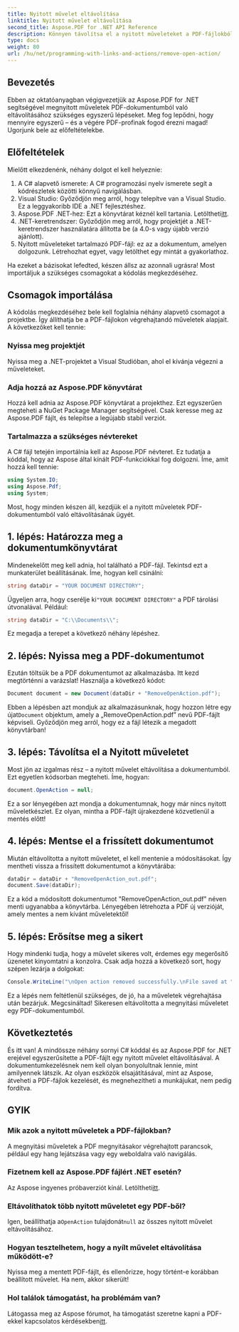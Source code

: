 ```yaml
---
title: Nyitott művelet eltávolítása
linktitle: Nyitott művelet eltávolítása
second_title: Aspose.PDF for .NET API Reference
description: Könnyen távolítsa el a nyitott műveleteket a PDF-fájlokból az Aspose.PDF for .NET segítségével! Egy egyszerű oktatóanyag lépésről lépésre útmutatásokkal a hatékony PDF-kezeléshez.
type: docs
weight: 80
url: /hu/net/programming-with-links-and-actions/remove-open-action/
---
```

## Bevezetés

Ebben az oktatóanyagban végigvezetjük az Aspose.PDF for .NET segítségével megnyitott műveletek PDF-dokumentumból való eltávolításához szükséges egyszerű lépéseket. Meg fog lepődni, hogy mennyire egyszerű – és a végére PDF-profinak fogod érezni magad! Ugorjunk bele az előfeltételekbe.

## Előfeltételek

Mielőtt elkezdenénk, néhány dolgot el kell helyeznie:

1. A C# alapvető ismerete: A C# programozási nyelv ismerete segít a kódrészletek közötti könnyű navigálásban.
2. Visual Studio: Győződjön meg arról, hogy telepítve van a Visual Studio. Ez a leggyakoribb IDE a .NET fejlesztéshez.
3.  Aspose.PDF .NET-hez: Ezt a könyvtárat kéznél kell tartania. Letöltheti[itt](https://releases.aspose.com/pdf/net/). 
4. .NET-keretrendszer: Győződjön meg arról, hogy projektjét a .NET-keretrendszer használatára állította be (a 4.0-s vagy újabb verzió ajánlott).
5. Nyitott műveleteket tartalmazó PDF-fájl: ez az a dokumentum, amelyen dolgozunk. Létrehozhat egyet, vagy letölthet egy mintát a gyakorlathoz.

Ha ezeket a bázisokat lefedted, készen állsz az azonnali ugrásra! Most importáljuk a szükséges csomagokat a kódolás megkezdéséhez.

## Csomagok importálása

A kódolás megkezdéséhez bele kell foglalnia néhány alapvető csomagot a projektbe. Így állíthatja be a PDF-fájlokon végrehajtandó műveletek alapjait. A következőket kell tennie:

### Nyissa meg projektjét

Nyissa meg a .NET-projektet a Visual Studióban, ahol el kívánja végezni a műveleteket.

### Adja hozzá az Aspose.PDF könyvtárat

Hozzá kell adnia az Aspose.PDF könyvtárat a projekthez. Ezt egyszerűen megteheti a NuGet Package Manager segítségével. Csak keresse meg az Aspose.PDF fájlt, és telepítse a legújabb stabil verziót.

### Tartalmazza a szükséges névtereket

A C# fájl tetején importálnia kell az Aspose.PDF névteret. Ez tudatja a kóddal, hogy az Aspose által kínált PDF-funkciókkal fog dolgozni. Íme, amit hozzá kell tennie:

```csharp
using System.IO;
using Aspose.Pdf;
using System;
```

Most, hogy minden készen áll, kezdjük el a nyitott műveletek PDF-dokumentumból való eltávolításának ügyét.

## 1. lépés: Határozza meg a dokumentumkönyvtárat

Mindenekelőtt meg kell adnia, hol található a PDF-fájl. Tekintsd ezt a munkaterület beállításának. Íme, hogyan kell csinálni:

```csharp
string dataDir = "YOUR DOCUMENT DIRECTORY";
```

 Ügyeljen arra, hogy cserélje ki`"YOUR DOCUMENT DIRECTORY"` a PDF tárolási útvonalával. Például:

```csharp
string dataDir = "C:\\Documents\\";
```

Ez megadja a terepet a következő néhány lépéshez. 

## 2. lépés: Nyissa meg a PDF-dokumentumot

Ezután töltsük be a PDF dokumentumot az alkalmazásba. Itt kezd megtörténni a varázslat! Használja a következő kódot:

```csharp
Document document = new Document(dataDir + "RemoveOpenAction.pdf");
```

 Ebben a lépésben azt mondjuk az alkalmazásunknak, hogy hozzon létre egy újat`Document` objektum, amely a „RemoveOpenAction.pdf” nevű PDF-fájlt képviseli. Győződjön meg arról, hogy ez a fájl létezik a megadott könyvtárban!

## 3. lépés: Távolítsa el a Nyitott műveletet

Most jön az izgalmas rész – a nyitott művelet eltávolítása a dokumentumból. Ezt egyetlen kódsorban megteheti. Íme, hogyan:

```csharp
document.OpenAction = null;
```

Ez a sor lényegében azt mondja a dokumentumnak, hogy már nincs nyitott műveletkészlet. Ez olyan, mintha a PDF-fájlt újrakezdené közvetlenül a mentés előtt!

## 4. lépés: Mentse el a frissített dokumentumot

Miután eltávolította a nyitott műveletet, el kell mentenie a módosításokat. Így mentheti vissza a frissített dokumentumot a könyvtárába:

```csharp
dataDir = dataDir + "RemoveOpenAction_out.pdf";
document.Save(dataDir);
```

Ez a kód a módosított dokumentumot "RemoveOpenAction_out.pdf" néven menti ugyanabba a könyvtárba. Lényegében létrehozta a PDF új verzióját, amely mentes a nem kívánt műveletektől!

## 5. lépés: Erősítse meg a sikert

Hogy mindenki tudja, hogy a művelet sikeres volt, érdemes egy megerősítő üzenetet kinyomtatni a konzolra. Csak adja hozzá a következő sort, hogy szépen lezárja a dolgokat:

```csharp
Console.WriteLine("\nOpen action removed successfully.\nFile saved at " + dataDir);
```

Ez a lépés nem feltétlenül szükséges, de jó, ha a műveletek végrehajtása után bezárjuk. Megcsináltad! Sikeresen eltávolította a megnyitási műveletet egy PDF-dokumentumból.

## Következtetés

És itt van! A mindössze néhány sornyi C# kóddal és az Aspose.PDF for .NET erejével egyszerűsítette a PDF-fájlt egy nyitott művelet eltávolításával. A dokumentumkezelésnek nem kell olyan bonyolultnak lennie, mint amilyennek látszik. Az olyan eszközök elsajátításával, mint az Aspose, átveheti a PDF-fájlok kezelését, és megnehezítheti a munkájukat, nem pedig fordítva.

## GYIK

### Mik azok a nyitott műveletek a PDF-fájlokban?
A megnyitási műveletek a PDF megnyitásakor végrehajtott parancsok, például egy hang lejátszása vagy egy weboldalra való navigálás.

### Fizetnem kell az Aspose.PDF fájlért .NET esetén?
 Az Aspose ingyenes próbaverziót kínál. Letöltheti[itt](https://releases.aspose.com/).

### Eltávolíthatok több nyitott műveletet egy PDF-ből?
 Igen, beállíthatja a`OpenAction` tulajdonát`null` az összes nyitott művelet eltávolításához.

### Hogyan tesztelhetem, hogy a nyílt művelet eltávolítása működött-e?
Nyissa meg a mentett PDF-fájlt, és ellenőrizze, hogy történt-e korábban beállított művelet. Ha nem, akkor sikerült!

### Hol találok támogatást, ha problémám van?
 Látogassa meg az Aspose fórumot, ha támogatást szeretne kapni a PDF-ekkel kapcsolatos kérdésekben[itt](https://forum.aspose.com/c/pdf/10).